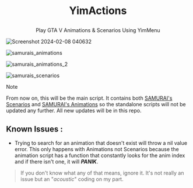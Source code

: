 # <p align="center"> YimActions </p>
<p align="center"> Play GTA V Animations &amp; Scenarios Using YimMenu </p>

 ![Screenshot 2024-02-08 040632](https://github.com/xesdoog/YimActions/assets/66764345/9bdde22d-0efa-4d6c-8385-6c0be1d79a99)

 ![samurais_animations](https://github.com/xesdoog/YimActions/assets/66764345/3a013773-02a8-4f3a-8478-abc9252e7e54)

 ![samurais_animations_2](https://github.com/xesdoog/YimActions/assets/66764345/74d8cde9-c681-443e-8fb9-94ba86a054b6)

 ![samurais_scenarios](https://github.com/xesdoog/YimActions/assets/66764345/cd9ce359-3fd7-4092-96b8-d51c3e20e7e6)

> [!NOTE]
> From now on, this will be the main script. It contains both [SAMURAI's Scenarios](https://github.com/YimMenu-Lua/SAMURAI-Scenarios) and [SAMURAI's Animations](https://github.com/YimMenu-Lua/SAMURAI-Animations) so the standalone scripts will not be updated any further. All new updates will be in this repo.

## Known Issues :

- Trying to search for an animation that doesn't exist will throw a nil value error. This only happens with Animations not Scenarios because the animation script has a function that constantly looks for the anim index and if there isn't one, it will _**PANIK**_. 
> If you don't know what any of that means, ignore it. It's not really an issue but an "_acoustic_" coding on my part.
